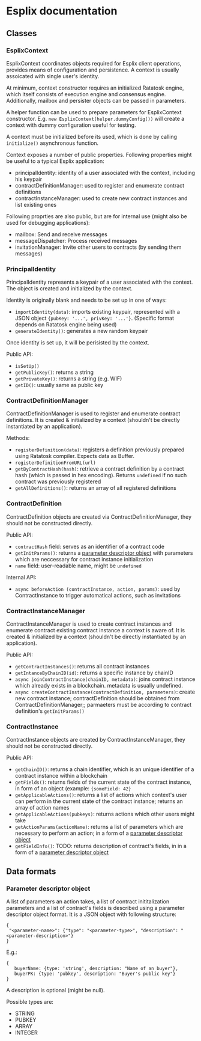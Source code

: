 # Esplix documentation

## Classes

### EsplixContext

EsplixContext coordinates objects required for Esplix client operations, provides means
of configuration and persistence. A context is usually assoicated with single user's identity.

At minimum, context constructor requires an initialized Ratatosk engine, which itself
consists of execution engine and consensus engine. Additionally, mailbox and persister objects
can be passed in parameters.

A helper function can be used to prepare parameters for EsplixContext constructor.
E.g. `new EsplixContext(helper.dummyConfig())` will create a context with dummy configuration
useful for testing.

A context must be initialized before its used, which is done by calling `initialize()` asynchronous function.

Context exposes a number of public properties. Following properties might be useful
to a typical Esplix application:

 * principalIdentity: identity of a user associated with the context, including his keypair
 * contractDefinitionManager: used to register and enumerate contract definitions
 * contractInstanceManager: used to create new contract instances and list existing ones

Following proprties are also public, but are for internal use (might also be used for
debugging applications):

 * mailbox: Send and receive messages
 * messageDispatcher: Process received messages
 * invitationManager: Invite other users to contracts (by sending them messages)

### PrincipalIdentity

PrincipalIdentity represents a keypair of a user associated with the context. The object is created and initialized by the context.

Identity is originally blank and needs to be set up in one of ways:

 * `importIdentity(data)`: imports existing keypair, represented with a JSON object `{pubKey: '...', privKey: '...'}`.
    (Specific format depends on Ratatosk engine being used)
 * `generateIdentity()`: generates a new random keypair

Once identity is set up, it will be perisisted by the context.

Public API:

 * `isSetUp()`
 * `getPublicKey()`: returns a string
 * `getPrivateKey()`: returns a string (e.g. WIF)
 * `getID()`: usually same as public key



### ContractDefinitionManager

ContractDefinitionManager is used to register and enumerate contract definitions. It is
created & initialized by a context (shouldn't be directly instantiated by an application).

Methods:

 * `registerDefinition(data)`: registers a definition previously prepared using Ratatosk compiler. Expects data as Buffer.
 * `registerDefinitionFromURL(url)`
 * `getByContractHash(hash)`: retrieve a contract definition by a contract hash (which is passed in hex encoding). Returns `undefined` if no such contract was previously registered
 * `getAllDefinitions()`: returns an array of all registered definitions

### ContractDefinition

ContractDefinition objects are created via ContractDefinitionManager, they should not be constructed directly.

Public API:

 * `contractHash` field: serves as an identifier of a contract code
 * `getInitParams()`: returns a [parameter descriptor object](#parameter-descriptor-object) with parameters which are neccessary for contract instance initialization
 * `name` field: user-readable name, might be `undefined`

Internal API:

 * `async beforeAction (contractInstance, action, params)`: used by ContractInstance to trigger
  automatical actions, such as invitations

### ContractInstanceManager

ContractInstanceManager is used to create contract instances and enumerate contract existing contract instance a context is aware of. It is
created & initialized by a context (shouldn't be directly instantiated by an application).

Public API:

 * `getContractInstances()`: returns all contract instances
 * `getIntanceByChainID(id)`: returns a specific instance by chainID
 * `async joinContractInstance(chainID, metadata)`: joins contract instance which already
   exists in a blockchain. metadata is usually undefined.
 * `async createContractInstance(contractDefinition, parameters)`: create new contract instance; contractDefinition should be obtained from ContractDefinitionManager;; parmaeters must be according to contract definition's `getInitParams()`

### ContractInstance

ContractInstance objects are created by ContractInstanceManager, they should not be constructed directly.

Public API:

 * `getChainID()`: returns a chain identifier, which is an unique identifier of a contract instance within a blockchain
 * `getFields()`: returns fields of the current state of the contract instance, in form of an object (example: `{someField: 42}`
 * `getApplicableActions()`: returns a list of actions which context's user can perform in the current state of the contract instance; returns an array of action names
 * `getApplicableActions(pubkeys)`: returns actions which other users might take
 * `getActionParams(actionName)`: returns a list of parameters which are necessary to perform an action; in a form of a [parameter descriptor object](#parameter-descriptor-object)
 * `getFieldInfo()`: TODO: returns description of contract's fields, in in a form of a [parameter descriptor object](#parameter-descriptor-object)

## Data formats

### Parameter descriptor object

A list of parameters an action takes, a list of contract inititalization parameters and a list of contract's fields is described using a parameter descriptor object format. It is a JSON
object with following structure:

    {
     "<parameter-name>": {"type": "<parameter-type>", "description": "<parameter-description>"}
    }

E.g.:

    {
       buyerName: {type: 'string', description: "Name of an buyer"},
       buyerPK: {type: 'pubkey', description: "Buyer's public key"}
    }

A description is optional (might be null).

Possible types are:

 * STRING
 * PUBKEY
 * ARRAY
 * INTEGER

